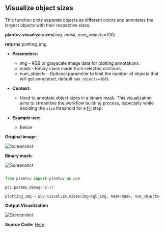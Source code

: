 ## Visualize object sizes

This function plots separate objects as different colors and annotates the largest objects with their respective sizes. 

**plantcv.visualize.sizes**(*img, mask, num_objects=100*)

**returns** plotting_img 

- **Parameters:**
    - img         - RGB or grayscale image data for plotting annotations.
    - mask        - Binary mask made from selected contours.
    - num_objects - Optional parameter to limit the number of objects that will get annotated, default `num_objects=100`).

- **Context:**
    - Used to annotate object sizes in a binary mask. This visualization aims to streamline the workflow building process, 
    especially while deciding the `size` threshold for a [fill](fill.md) step.  
- **Example use:**
    - Below

**Original image:**

![Screenshot](img/documentation_images/.png)

**Binary mask:**

![Screenshot](img/documentation_images/visualize_sizes/.png)


```python

from plantcv import plantcv as pcv

pcv.params.debug='plot'

plotting_img = pcv.visualize.sizes(img=rgb_img, mask=mask, num_objects=100)

```

**Output Visualization**

![Screenshot](img/documentation_images/visualize_sizes/.png)


**Source Code:** [Here](https://github.com/danforthcenter/plantcv/blob/master/plantcv/plantcv/visualize/sizes.py)
